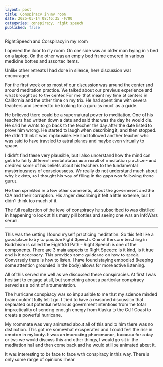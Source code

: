 ```yaml
---
layout: post
title: Conspiracy in my room
date: 2025-05-14 08:46:35 -0700
categories: conspiracy, right speech
published: false
---
```


Right Speech and Conspiracy in my room

I opened the door to my room. On one side was an older man laying in a bed on a laptop. On the other was an empty bed frame covered in various medicine bottles and assorted items.

Unlike other retreats I had done in silence, here discussion was encouraged. 

For the first week or so most of our discussion was around the center and around meditation practice. We talked about our previous experience and what brought us to the center. For me, that meant my time at centers in California and the other time on my trip. He had spent time with several teachers and seemed to be looking for a guru as much as a guide. 

He believed there could be a supernatural power to meditation. One of his teachers had written down a date and said that was the day he would die. He said he wants to go back to the teacher the day after the date listed to prove him wrong. He started to laugh when describing it, and then stopped. He didn't think it was implausible. He had followed another teacher who was said to have traveled to astral planes and maybe even virtually to space.

I didn't find these very plausible, but I also understand how the mind can get into fairly different mental states as a result of meditation practice – and credited some of his beliefs about his teachers to the fundamental mysteriousness of consciousness. We really do not understand much about why it exists, so I thought his way of filling in the gaps was following these gurus.

He then sprinkled in a few other comments, about the government and the CIA and their corruption. His anger describing it felt a little extreme, but I didn't think too much of it.

The full realization of the level of conspiracy he subscribed to was distilled in happening to look at his many pill bottles and seeing one was an InfoWars serum.


*******



This was the setting I found myself practicing meditation. So this felt like a good place to try to practice Right Speech. One of the core teaching in Buddhism is called the Eightfold Path – Right Speech is one of the components. There are 3 main aspects to Right Speech: is it kind, is it true and is it necessary. This provides some guidance on how to speak. Conversely there is how to listen. I have found staying embodied (keeping some attention grounded in the body) allows for more active listening.

All of this served me well as we discussed these conspiracies. At first I was hesitant to engage at all, but something about a particular conspiracy served as a point of argumentation.

The hurricane conspiracy was so implausible to me that my science minded brain couldn't fully let it go. I tried to have a reasoned discussion that separated out potential nefarious government intentions from the total impracticality of sending enough energy from Alaska to the Gulf Coast to create a powerful hurricane. 

My roommate was very animated about all of this and to him there was no distinction. This got me somewhat exasperated and I could feel the rise in emotion in my body. It was an interesting phenomenon, because for a day or two we would discuss this and other things, I would go sit in the meditation hall and then come back and he would still be animated about it. 

It was interesting to be face to face with conspiracy in this way. There is only some range of opinions I hear 








